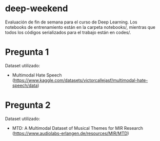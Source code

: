# deep-weekend

Evaluación de fin de semana para el curso de Deep Learning. Los notebooks de entrenamiento están en la carpeta notebooks/, mientras que todos los códigos serializados para el trabajo están en codes/.

# Pregunta 1

Dataset utilizado:
 * Multimodal Hate Speech (https://www.kaggle.com/datasets/victorcallejasf/multimodal-hate-speech/data)

# Pregunta 2

Dataset utilizado:
 * MTD: A Multimodal Dataset of Musical Themes for MIR Research (https://www.audiolabs-erlangen.de/resources/MIR/MTD)
